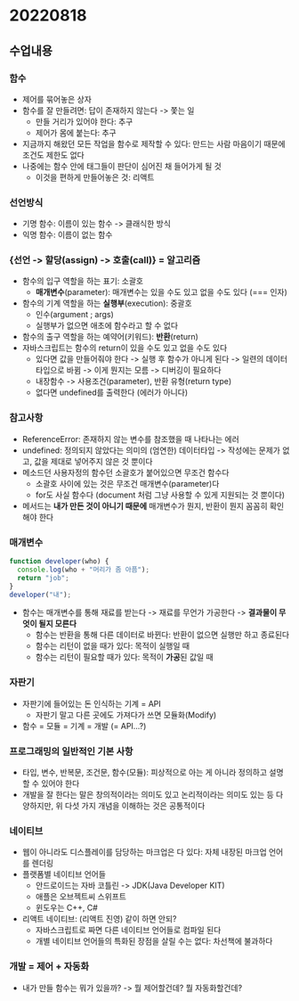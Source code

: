 # 20220818

## 수업내용

### 함수

- 제어를 묶어놓은 상자
- 함수를 잘 만들려면: 답이 존재하지 않는다 -> 쫓는 일
    - 만들 거리가 있어야 한다: 추구
    - 제어가 몸에 붙는다: 추구
- 지금까지 해왔던 모든 작업을 함수로 제작할 수 있다: 만드는 사람 마음이기 때문에 조건도 제한도 없다
- 나중에는 함수 안에 태그들이 판단이 심어진 채 들어가게 될 것
    - 이것을 편하게 만들어놓은 것: 리액트

### 선언방식

- 기명 함수: 이름이 있는 함수 -> 클래식한 방식
- 익명 함수: 이름이 없는 함수

### {선언 -> 할당(assign) -> 호출(call)} = 알고리즘

- 함수의 입구 역할을 하는 표기: 소괄호
    - **매개변수**(parameter): 매개변수는 있을 수도 있고 없을 수도 있다 (=== 인자)
- 함수의 기계 역할을 하는 **실행부**(execution): 중괄호
    - 인수(argument ; args)
    - 실행부가 없으면 애초에 함수라고 할 수 없다
- 함수의 출구 역할을 하는 예약어(키워드): **반환**(return)
- 자바스크립트는 함수의 return이 있을 수도 있고 없을 수도 있다
    - 있다면 값을 만들어줘야 한다 -> 실행 후 함수가 아니게 된다 -> 일련의 데이터타입으로 바뀜 -> 이게 뭔지는 모름 -> 디버깅이 필요하다
    - 내장함수 -> 사용조건(parameter), 반환 유형(return type)
    - 없다면 undefined를 출력한다 (에러가 아니다)

### 참고사항

- ReferenceError: 존재하지 않는 변수를 참조했을 때 나타나는 에러
- undefined: 정의되지 않았다는 의미의 (엄연한) 데이터타입 -> 작성에는 문제가 없고, 값을 제대로 넣어주지 않은 것 뿐이다
- 메소드던 사용자정의 함수던 소괄호가 붙어있으면 무조건 함수다
    - 소괄호 사이에 있는 것은 무조건 매개변수(parameter)다
    - for도 사실 함수다 (document 처럼 그냥 사용할 수 있게 지원되는 것 뿐이다)
- 메서드는 **내가 만든 것이 아니기 때문에** 매개변수가 뭔지, 반환이 뭔지 꼼꼼히 확인해야 한다

### 매개변수
```javascript
function developer(who) {
  console.log(who + "머리가 좀 아픔");
  return "job";
}
developer("내");
```
- 함수는 매개변수를 통해 재료를 받는다 -> 재료를 무언가 가공한다 -> **결과물이 무엇이 될지 모른다**
    - 함수는 반환을 통해 다른 데이터로 바뀐다: 반환이 없으면 실행만 하고 종료된다
    - 함수는 리턴이 없을 때가 있다: 목적이 실행일 때
    - 함수는 리턴이 필요할 때가 있다: 목적이 **가공**된 값일 때

### 자판기

- 자판기에 들어있는 돈 인식하는 기계 = API
    - 자판기 말고 다른 곳에도 가져다가 쓰면 모듈화(Modify)
- 함수 = 모듈 = 기계 = 개발 (= API…?)

### 프로그래밍의 일반적인 기본 사항

- 타입, 변수, 반복문, 조건문, 함수(모듈): 피상적으로 아는 게 아니라 정의하고 설명할 수 있어야 한다
- 개발을 잘 한다는 말은 창의적이라는 의미도 있고 논리적이라는 의미도 있는 등 다양하지만, 위 다섯 가지 개념을 이해하는 것은 공통적이다

### 네이티브

- 웹이 아니라도 디스플레이를 담당하는 마크업은 다 있다: 자체 내장된 마크업 언어를 렌더링
- 플랫폼별 네이티브 언어들
    - 안드로이드는 자바 코틀린 -> JDK(Java Developer KIT)
    - 애플은 오브젝트씨 스위프트
    - 윈도우는 C++, C#
- 리액트 네이티브: (리액트 진영) 같이 하면 안되?
    - 자바스크립트로 짜면 다른 네이티브 언어들로 컴파일 된다
    - 개별 네이티브 언어들의 특화된 장점을 살릴 수는 없다: 차선책에 불과하다

### 개발 = 제어 + 자동화

- 내가 만들 함수는 뭐가 있을까? -> 뭘 제어할건데? 뭘 자동화할건데?